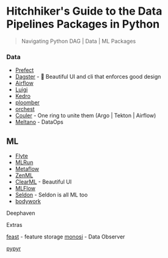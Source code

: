 # Hitchhiker's Guide to the Data Pipelines Packages in Python
> Navigating Python DAG | Data | ML Packages

### Data
* [Prefect](https://github.com/PrefectHQ/prefect)
* [Dagster](https://github.com/dagster-io/dagster) - 👑 Beautiful UI and cli that enforces good design 
* [Airflow](https://github.com/apache/airflow)
* [Luigi](https://github.com/spotify/luigi)
* [Kedro](https://github.com/kedro-org/kedro)
* [ploomber](https://github.com/ploomber/ploomber)
* [orchest](https://github.com/orchest/orchest)
* [Couler](https://github.com/couler-proj/couler) - One ring to unite them (Argo | Tekton | Airflow)
* [Meltano](https://github.com/meltano/meltano) - DataOps


## ML
* [Flyte](https://github.com/flyteorg/flyte)
* [MLRun](https://github.com/mlrun/mlrun)
* [Metaflow](https://github.com/Netflix/metaflow)
* [ZenML](https://github.com/zenml-io/zenml)
* [ClearML](https://github.com/allegroai/clearml) - Beautiful UI
* [MLFlow](https://github.com/mlflow/mlflow)
* [Seldon](https://github.com/SeldonIO/seldon-core) - Seldon is all ML too
* [bodywork](https://bodywork.readthedocs.io/en/latest/#what-problems-does-bodywork-solve)

Deephaven

Extras

[feast](https://github.com/feast-dev/feast) - feature storage
[monosi](https://github.com/monosidev/monosi) - Data Observer 

[pypyr](https://github.com/pypyr/pypyr/)
